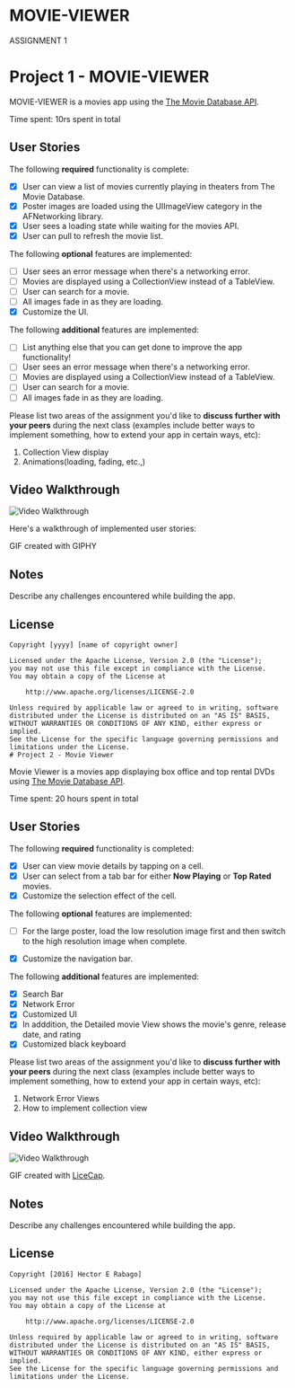 # MOVIE-VIEWER
ASSIGNMENT 1
# Project 1 - MOVIE-VIEWER

MOVIE-VIEWER is a movies app using the [The Movie Database API](http://docs.themoviedb.apiary.io/#).

Time spent: 10rs spent in total

## User Stories

The following **required** functionality is complete:

- [X] User can view a list of movies currently playing in theaters from The Movie Database.
- [X] Poster images are loaded using the UIImageView category in the AFNetworking library.
- [X] User sees a loading state while waiting for the movies API.
- [X] User can pull to refresh the movie list.

The following **optional** features are implemented:

- [ ] User sees an error message when there's a networking error.
- [ ] Movies are displayed using a CollectionView instead of a TableView.
- [ ] User can search for a movie.
- [ ] All images fade in as they are loading.
- [X] Customize the UI.

The following **additional** features are implemented:

- [ ] List anything else that you can get done to improve the app functionality!
- [ ] User sees an error message when there's a networking error.
- [ ] Movies are displayed using a CollectionView instead of a TableView.
- [ ] User can search for a movie.
- [ ] All images fade in as they are loading.

Please list two areas of the assignment you'd like to **discuss further with your peers** during the next class (examples include better ways to implement something, how to extend your app in certain ways, etc):

1. Collection View display
2. Animations(loading, fading, etc.,)

## Video Walkthrough 
<img src='https://media.giphy.com/media/26tnaYBVRlISaWJIk/giphy.gif' title='Video Walkthrough' width='' alt='Video Walkthrough' />

Here's a walkthrough of implemented user stories:


GIF created with GIPHY

## Notes

Describe any challenges encountered while building the app.

## License

    Copyright [yyyy] [name of copyright owner]

    Licensed under the Apache License, Version 2.0 (the "License");
    you may not use this file except in compliance with the License.
    You may obtain a copy of the License at

        http://www.apache.org/licenses/LICENSE-2.0

    Unless required by applicable law or agreed to in writing, software
    distributed under the License is distributed on an "AS IS" BASIS,
    WITHOUT WARRANTIES OR CONDITIONS OF ANY KIND, either express or implied.
    See the License for the specific language governing permissions and
    limitations under the License.
    # Project 2 - Movie Viewer

Movie Viewer is a movies app displaying box office and top rental DVDs using [The Movie Database API](http://docs.themoviedb.apiary.io/#).

Time spent: 20 hours spent in total

## User Stories

The following **required** functionality is completed:

- [X] User can view movie details by tapping on a cell.
- [X] User can select from a tab bar for either **Now Playing** or **Top Rated** movies.
- [X] Customize the selection effect of the cell.

The following **optional** features are implemented:

- [ ] For the large poster, load the low resolution image first and then switch to the high resolution image when complete.
- [X] Customize the navigation bar.


The following **additional** features are implemented:

- [X] Search Bar
- [X] Network Error
- [X] Customized UI
- [X] In adddition, the Detailed movie View shows the movie's genre, release date, and rating
- [X] Customized black keyboard

Please list two areas of the assignment you'd like to **discuss further with your peers** during the next class (examples include better ways to implement something, how to extend your app in certain ways, etc):

1. Network Error Views
2. How to implement collection view

## Video Walkthrough 

<img src='http://i.imgur.com/GPw77sd.gif' title='Video Walkthrough' width='' alt='Video Walkthrough' />

GIF created with [LiceCap](http://www.cockos.com/licecap/).

## Notes

Describe any challenges encountered while building the app.

## License

    Copyright [2016] Hector E Rabago]

    Licensed under the Apache License, Version 2.0 (the "License");
    you may not use this file except in compliance with the License.
    You may obtain a copy of the License at

        http://www.apache.org/licenses/LICENSE-2.0

    Unless required by applicable law or agreed to in writing, software
    distributed under the License is distributed on an "AS IS" BASIS,
    WITHOUT WARRANTIES OR CONDITIONS OF ANY KIND, either express or implied.
    See the License for the specific language governing permissions and
    limitations under the License.


